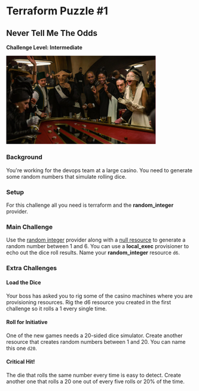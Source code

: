 # Terraform Puzzle #1
## Never Tell Me The Odds
**Challenge Level: Intermediate**

<img src="../images/canto_bight.png" alt="Do You Feel Lucky?" width="400">

### Background
You're working for the devops team at a large casino. You need to generate some random numbers that simulate rolling dice.

### Setup
For this challenge all you need is terraform and the **random_integer** provider.

### Main Challenge
Use the [random integer](https://www.terraform.io/docs/providers/random/r/integer.html) provider along with a [null resource](https://www.terraform.io/docs/provisioners/null_resource.html) to generate a random number between 1 and 6. You can use a **local_exec** provisioner to echo out the dice roll results. Name your **random_integer** resource `d6`.

### Extra Challenges
#### Load the Dice
Your boss has asked you to rig some of the casino machines where you are provisioning resources. Rig the d6 resource you created in the first challenge so it rolls a 1 every single time.

#### Roll for Initiative
One of the new games needs a 20-sided dice simulator. Create another resource that creates random numbers between 1 and 20. You can name this one `d20`.

#### Critical Hit!
The die that rolls the same number every time is easy to detect. Create another one that rolls a 20 one out of every five rolls or 20% of the time.